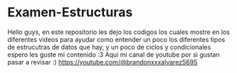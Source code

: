 # Examen-Estructuras
Hello guys, en este repositorio les dejo los codigos los cuales mostre en los diferentes videos para ayudar como entender un poco los diferentes tipos de estrucutras de datos que hay, y un poco de ciclos y condicionales espero les guste mi contenido :3 
Aqui mi canal de youtube por si gustan pasar a revisar :)
https://youtube.com/@brandonxxxalvarez5695
